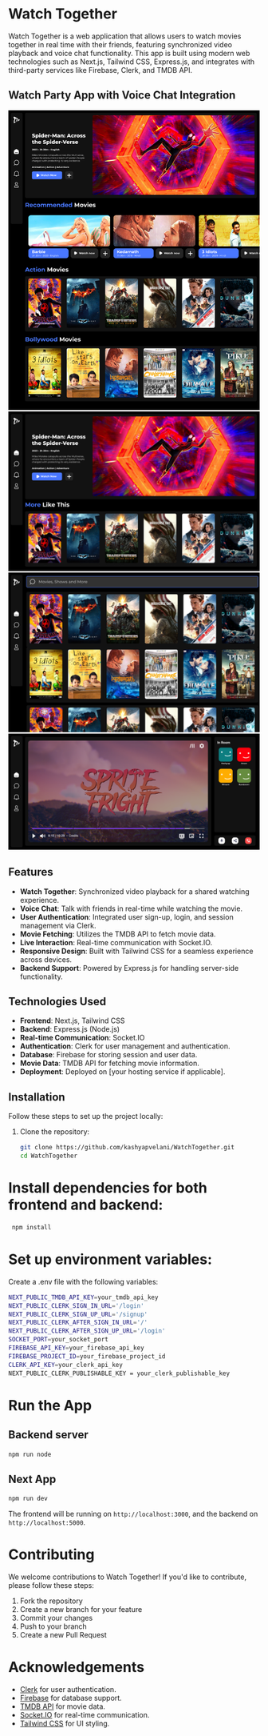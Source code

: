 # Watch Together

Watch Together is a web application that allows users to watch movies together in real time with their friends, featuring synchronized video playback and voice chat functionality. This app is built using modern web technologies such as Next.js, Tailwind CSS, Express.js, and integrates with third-party services like Firebase, Clerk, and TMDB API.


## Watch Party App with Voice Chat Integration
![Watch Together App Home](./assets/Home.jpg)
![Watch Together App Details Page](./assets/Details%20Page.jpg)
![Watch Together App Search Page](./assets/Search%20Page.jpg)
![Watch Together App Video Player](./assets/Video%20Player.png)

## Features

- **Watch Together**: Synchronized video playback for a shared watching experience.
- **Voice Chat**: Talk with friends in real-time while watching the movie.
- **User Authentication**: Integrated user sign-up, login, and session management via Clerk.
- **Movie Fetching**: Utilizes the TMDB API to fetch movie data.
- **Live Interaction**: Real-time communication with Socket.IO.
- **Responsive Design**: Built with Tailwind CSS for a seamless experience across devices.
- **Backend Support**: Powered by Express.js for handling server-side functionality.

## Technologies Used

- **Frontend**: Next.js, Tailwind CSS
- **Backend**: Express.js (Node.js)
- **Real-time Communication**: Socket.IO
- **Authentication**: Clerk for user management and authentication.
- **Database**: Firebase for storing session and user data.
- **Movie Data**: TMDB API for fetching movie information.
- **Deployment**: Deployed on [your hosting service if applicable].

## Installation

Follow these steps to set up the project locally:

1. Clone the repository:
   ```bash
   git clone https://github.com/kashyapvelani/WatchTogether.git
   cd WatchTogether
   ```
# Install dependencies for both frontend and backend:
   ```bash
    npm install
   ```
# Set up environment variables:
Create a .env file with the following variables:
```bash
NEXT_PUBLIC_TMDB_API_KEY=your_tmdb_api_key
NEXT_PUBLIC_CLERK_SIGN_IN_URL='/login'
NEXT_PUBLIC_CLERK_SIGN_UP_URL='/signup'
NEXT_PUBLIC_CLERK_AFTER_SIGN_IN_URL='/'
NEXT_PUBLIC_CLERK_AFTER_SIGN_UP_URL='/login'
SOCKET_PORT=your_socket_port
FIREBASE_API_KEY=your_firebase_api_key
FIREBASE_PROJECT_ID=your_firebase_project_id
CLERK_API_KEY=your_clerk_api_key
NEXT_PUBLIC_CLERK_PUBLISHABLE_KEY = your_clerk_publishable_key
```
# Run the App
## Backend server
```bash
npm run node
```
## Next App
```bash
npm run dev
```
The frontend will be running on ```http://localhost:3000```, and the backend on ```http://localhost:5000```.

# Contributing
We welcome contributions to Watch Together! If you'd like to contribute, please follow these steps:

1. Fork the repository
2. Create a new branch for your feature
3. Commit your changes
4. Push to your branch
5. Create a new Pull Request

# Acknowledgements
- [Clerk](https://clerk.com/docs/quickstarts/nextjs) for user authentication.
- [Firebase](https://firebase.google.com) for database support.
- [TMDB API](https://www.themoviedb.org/documentation/api) for movie data.
- [Socket.IO](https://socket.io/docs/v4/server-installation/) for real-time communication.
- [Tailwind CSS](https://tailwindcss.com/docs/installation) for UI styling.
